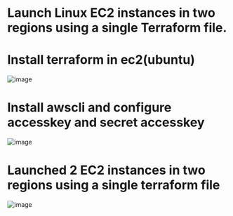 # Launch Linux EC2 instances in two regions using a single Terraform file.

# Install terraform in ec2(ubuntu)
![image](https://github.com/ArpanaM/Guvi_tasks/assets/68733492/764756ec-b40c-4c2b-bb88-eb1193b5a03e)

# Install awscli and configure accesskey and secret accesskey 
![image](https://github.com/ArpanaM/Guvi_tasks/assets/68733492/f2d1b6c4-0879-4755-b3f8-758314ba9148)

# Launched 2 EC2 instances in two regions using a single terraform file

![image](https://github.com/ArpanaM/Guvi_tasks/assets/68733492/54796f8a-bcc5-48ea-a61c-90a9bad750ea)




